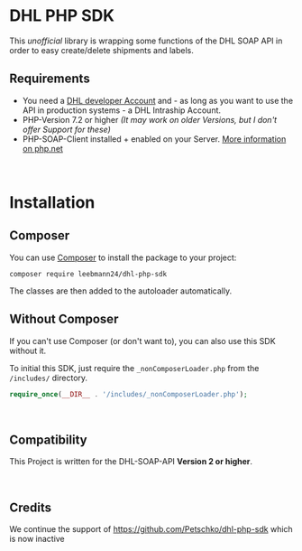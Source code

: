 # DHL PHP SDK

This *unofficial* library is wrapping some functions of the DHL SOAP API in order to easy create/delete shipments and labels.

## Requirements

- You need a [DHL developer Account](https://entwickler.dhl.de/) and - as long as you want to use the API in production systems - a DHL Intraship Account.
- PHP-Version 7.2 or higher _(It may work on older Versions, but I don't offer Support for these)_
- PHP-SOAP-Client installed + enabled on your Server. [More information on php.net](http://php.net/manual/en/soap.setup.php)

<br>

# Installation

## Composer

You can use [Composer](https://getcomposer.org/) to install the package to your project:

```
composer require leebmann24/dhl-php-sdk
```

The classes are then added to the autoloader automatically.

## Without Composer

If you can't use Composer (or don't want to), you can also use this SDK without it.

To initial this SDK, just require the `_nonComposerLoader.php` from the `/includes/` directory.

```php
require_once(__DIR__ . '/includes/_nonComposerLoader.php');
```

<br>

## Compatibility

This Project is written for the DHL-SOAP-API **Version 2 or higher**.

<br>

## Credits

We continue the support of https://github.com/Petschko/dhl-php-sdk which is now inactive
